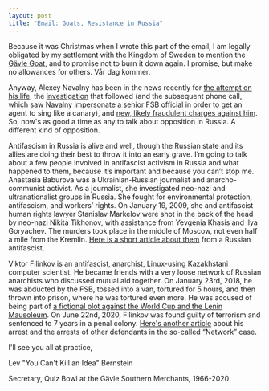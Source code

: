 ```yaml
---
layout: post
title: "Email: Goats, Resistance in Russia"
---
```


Because it was Christmas when I wrote this part of the email, I am legally obligated by my settlement with the Kingdom of Sweden to mention the [Gävle Goat](https://en.wikipedia.org/wiki/G%C3%A4vle_goat#Timeline), and to promise not to burn it down again. I promise, but make no allowances for others. Vår dag kommer.

Anyway, Alexey Navalny has been in the news recently for [the attempt on his life](https://www.themoscowtimes.com/2020/10/06/watchdog-says-novichok-type-nerve-agent-found-in-navalny-samples-a71674), the [investigation](https://www.bellingcat.com/news/uk-and-europe/2020/12/14/fsb-team-of-chemical-weapon-experts-implicated-in-alexey-navalny-novichok-poisoning/) that followed (and the subsequent phone call, which saw [Navalny impersonate a senior FSB official](https://www.cnn.com/2020/12/21/europe/russia-navalny-poisoning-underpants-ward/index.html) in order to get an agent to sing like a canary), and [new, likely fraudulent charges against him](https://www.cnn.com/2020/12/29/europe/alexey-navalny-criminal-investigation-intl/index.html). So, now's as good a time as any to talk about opposition in Russia. A different kind of opposition.

Antifascism in Russia is alive and well, though the Russian state and its allies are doing their best to throw it into an early grave. I’m going to talk about a few people involved in antifascist activism in Russia and what happened to them, because it’s important and because you can’t stop me. Anastasia Baburova was a Ukrainian-Russian journalist and anarcho-communist activist. As a journalist, she investigated neo-nazi and ultranationalist groups in Russia. She fought for environmental protection, antifascism, and workers’ rights. On January 19, 2009, she and antifascist human rights lawyer Stanislav Markelov were shot in the back of the head by neo-nazi Nikita Tikhonov, with assistance from Yevgenia Khasis and Ilya Goryachev. The murders took place in the middle of Moscow, not even half a mile from the Kremlin. [Here is a short article about them](https://therussianreader.com/2016/01/19/vlad-tupikin-january-19-markelova-baburova/) from a Russian antifascist.

Viktor Filinkov is an antifascist, anarchist, Linux-using Kazakhstani computer scientist. He became friends with a very loose network of Russian anarchists who discussed mutual aid together. On January 23rd, 2018, he was abducted by the FSB, tossed into a van, tortured for 5 hours, and then thrown into prison, where he was tortured even more. He was accused of being part of [a fictional plot against the World Cup and the Lenin Mausoleum](https://www.newyorker.com/news/news-desk/the-network-russias-odd-brutal-and-maybe-invented-pre-world-cup-terrorism-case). On June 22nd, 2020, Filinkov was found guilty of terrorism and sentenced to 7 years in a penal colony. [Here's another article](https://peopleandnature.wordpress.com/2020/07/03/viktor-filinkov-political-prisoner-an-idealist-who-takes-on-responsibility-for-the-big-picture/) about his arrest and the arrests of other defendants in the so-called “Network” case.

I'll see you all at practice,

Lev "You Can't Kill an Idea" Bernstein

Secretary, Quiz Bowl at the Gävle Southern Merchants, 1966-2020